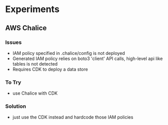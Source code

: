 # Experiments
## AWS Chalice
### Issues
- IAM policy specified in .chalice/config is not deployed
- Generated IAM policy relies on boto3 'client' API calls, high-level api like tables is not detected
- Requires CDK to deploy a data store

### To Try
- use Chalice with CDK

### Solution
- just use the CDK instead and hardcode those IAM policies

